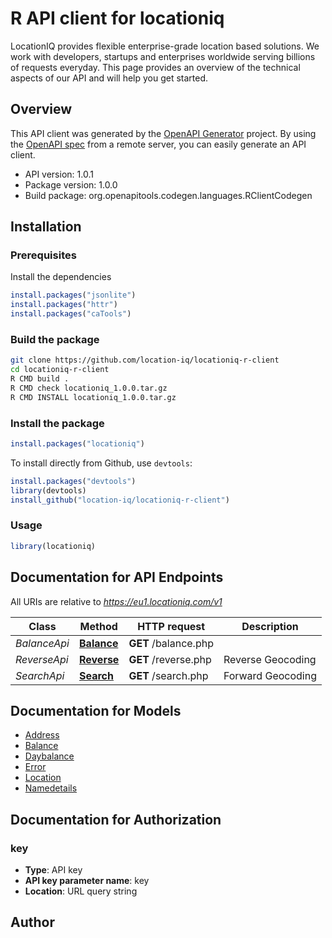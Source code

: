 # R API client for locationiq

LocationIQ provides flexible enterprise-grade location based solutions. We work with developers, startups and enterprises worldwide serving billions of requests everyday. This page provides an overview of the technical aspects of our API and will help you get started.

## Overview
This API client was generated by the [OpenAPI Generator](https://openapi-generator.tech) project. By using the [OpenAPI spec](https://openapis.org) from a remote server, you can easily generate an API client.

- API version: 1.0.1
- Package version: 1.0.0
- Build package: org.openapitools.codegen.languages.RClientCodegen

## Installation

### Prerequisites

Install the dependencies

```R
install.packages("jsonlite")
install.packages("httr")
install.packages("caTools")
```

### Build the package

```sh
git clone https://github.com/location-iq/locationiq-r-client
cd locationiq-r-client
R CMD build .
R CMD check locationiq_1.0.0.tar.gz
R CMD INSTALL locationiq_1.0.0.tar.gz
```

### Install the package

```R
install.packages("locationiq")
```

To install directly from Github, use `devtools`:
```R
install.packages("devtools")
library(devtools)
install_github("location-iq/locationiq-r-client")
```

### Usage

```R
library(locationiq)
```

## Documentation for API Endpoints

All URIs are relative to *https://eu1.locationiq.com/v1*

Class | Method | HTTP request | Description
------------ | ------------- | ------------- | -------------
*BalanceApi* | [**Balance**](docs/BalanceApi.md#Balance) | **GET** /balance.php | 
*ReverseApi* | [**Reverse**](docs/ReverseApi.md#Reverse) | **GET** /reverse.php | Reverse Geocoding
*SearchApi* | [**Search**](docs/SearchApi.md#Search) | **GET** /search.php | Forward Geocoding


## Documentation for Models

 - [Address](docs/Address.md)
 - [Balance](docs/Balance.md)
 - [Daybalance](docs/Daybalance.md)
 - [Error](docs/Error.md)
 - [Location](docs/Location.md)
 - [Namedetails](docs/Namedetails.md)


## Documentation for Authorization


### key

- **Type**: API key
- **API key parameter name**: key
- **Location**: URL query string



## Author



